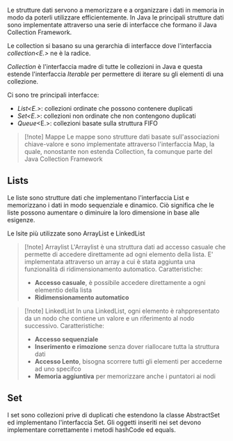 Le strutture dati servono a memorizzare e a organizzare i dati in memoria in modo da poterli utilizzare efficientemente. In Java le principali strutture dati sono implementate attraverso una serie di interfacce che formano il Java Collection Framework.

Le collection si basano su una gerarchia di interfacce dove l'interfaccia *collection<E.>* ne è la radice.

*Collection* è l'interfaccia madre di tutte le collezioni in Java e questa estende l'interfaccia *Iterable* per permettere di iterare su gli elementi di una collezione.

Ci sono tre principali interfacce:
- *List<E.>*: collezioni ordinate che possono contenere duplicati
- *Set<E.>*: collezioni non ordinate che non contengono duplicati
- *Queue*<E.>: collezioni basate sulla struttura FIFO

>[!note]  Mappe
>Le mappe sono strutture dati basate sull'associazioni chiave-valore e sono implementate attraverso l'interfaccia Map, la quale, nonostante non estenda Collection, fa comunque parte del Java Collection Framework


## Lists
Le liste sono strutture dati che implementano l'interfaccia List e memorizzano i dati in modo sequenziale e dinamico. Ciò significa che le liste possono aumentare o diminuire la loro dimensione in base alle esigenze.

Le lsite più utilizzate sono ArrayList e LinkedList
>[!note] Arraylist
>L'Arraylist è una struttura dati ad accesso casuale che permette di accedere direttamente ad ogni elemento della lista. E' implementata attraverso un array a cui è stata aggiunta una funzionalità di ridimensionamento automatico.
>Caratteristiche:
>- **Accesso casuale**, è possibile accedere direttamente a ogni elementio della lista
>- **Ridimensionamento automatico**

>[!note] LinkedList
>In una LinkedList, ogni elemento è rahppresentato da un nodo che contiene un valore e un riferimento al nodo successivo.
>Caratteristiche:
>- **Accesso sequenziale**
>- **Inserimento e rimozione** senza dover riallocare tutta la struttura dati
>- **Accesso Lento**, bisogna scorrere tutti gli elementi per accederne ad uno specifco
>- **Memoria aggiuntiva** per memorizzare anche i puntatori ai nodi


## Set
I set sono collezioni prive di duplicati che estendono la classe AbstractSet ed implementano l'interfaccia Set. Gli oggetti inseriti nei set devono implementare correttamente i metodi hashCode ed equals.


